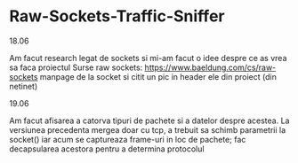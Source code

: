 # Raw-Sockets-Traffic-Sniffer

18.06

Am facut research legat de sockets si mi-am facut o idee despre ce as vrea sa faca proiectul
Surse raw sockets:
https://www.baeldung.com/cs/raw-sockets
manpage de la socket si citit un pic in header ele din proiect (din netinet)

19.06

Am facut afisarea a catorva tipuri de pachete si a datelor  despre acestea.
La versiunea precedenta mergea doar cu tcp, a trebuit sa schimb parametrii la socket()
iar acum se captureaza frame-uri in loc de pachete; fac decapsularea acestora pentru 
a determina protocolul